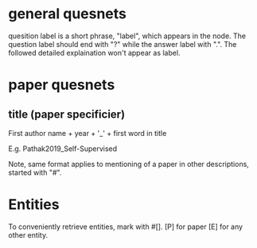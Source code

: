 # general quesnets
quesition label is a short phrase, "label", which appears in the node. The question label should end with "?" while the answer label with ".". The followed detailed explaination won't appear as label.

# paper quesnets
## title (paper specificier)
First author name + year + '\_' + first word in title

E.g. Pathak2019_Self-Supervised

Note, same format applies to mentioning of a paper in other descriptions, started with "#". 

# Entities
To conveniently retrieve entities, mark with #[].
[P] for paper
[E] for any other entity.
